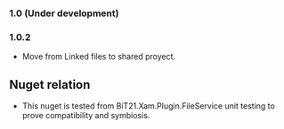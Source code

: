 ### 1.0 (Under development)
### 1.0.2
* Move from Linked files to shared proyect.

## Nuget relation
* This nuget  is tested from BiT21.Xam.Plugin.FileService unit testing to prove compatibility and symbiosis.